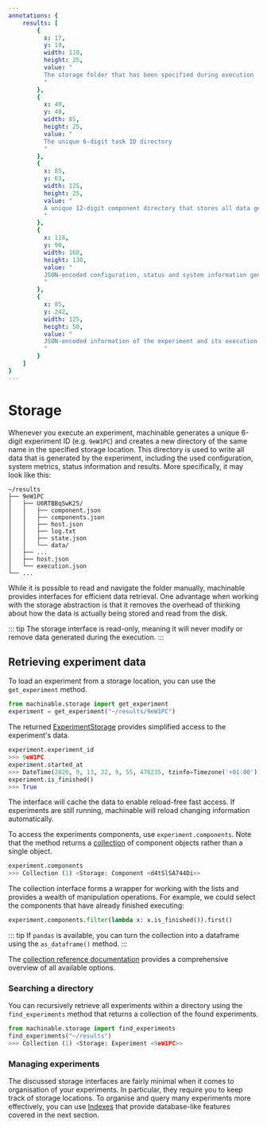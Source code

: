 ```yaml
---
annotations: {
    results: [
        {
          x: 17, 
          y: 19, 
          width: 110,
          height: 25, 
          value: "
          The storage folder that has been specified during execution
          "
        },
        {
          x: 49, 
          y: 40, 
          width: 85,
          height: 25, 
          value: "
          The unique 6-digit task ID directory
          "
        },
        {
          x: 85, 
          y: 63,
          width: 125,
          height: 25, 
          value: "
          A unique 12-digit component directory that stores all data generated by the execution of one of the experiment's component.
          "
        },
        {
          x: 118, 
          y: 90, 
          width: 160,
          height: 130, 
          value: "
          JSON-encoded configuration, status and system information generated during the execution of the components
          "
        },
        {
          x: 85, 
          y: 242, 
          width: 125,
          height: 50, 
          value: "
          JSON-encoded information of the experiment and its execution status
          "
        }
    ]
}
---
```


# Storage

Whenever you execute an experiment, machinable generates a unique 6-digit experiment ID (e.g. `9eW1PC`) and creates a new directory of the same name in the specified storage location. This directory is used to write all data that is generated by the experiment, including the used configuration, system metrics, status information and results. More specifically, it may look like this:

<Annotated name="results" :debug="false">

    ~/results
    ├── 9eW1PC
    │   ├── U6RTBBqSwK25/
    │   │   ├── component.json
    │   │   ├── components.json
    │   │   ├── host.json
    │   │   ├── log.txt
    │   │   ├── state.json
    │   │   └── data/
    │   ├── ... 
    │   ├── host.json
    │   └── execution.json
    └── ...

</Annotated>

While it is possible to read and navigate the folder manually, machinable provides interfaces for efficient data retrieval. 
One advantage when working with the storage abstraction is that it removes the overhead of thinking about how the data is actually being stored and read from the disk.

::: tip
The storage interface is read-only, meaning it will never modify or remove data generated during the execution.
:::

## Retrieving experiment data

To load an experiment from a storage location, you can use the `get_experiment` method.

```python
from machinable.storage import get_experiment
experiment = get_experiment("~/results/9eW1PC")
```

The returned [ExperimentStorage](../reference/storage.md#experimentstorage) provides simplified access to the experiment's data.

```python
experiment.experiment_id
>>> 9eW1PC
experiment.started_at
>>> DateTime(2020, 9, 13, 22, 9, 55, 470235, tzinfo=Timezone('+01:00'))
experiment.is_finished()
>>> True
```

The interface will cache the data to enable reload-free fast access. If experiments are still running, machinable will reload changing information automatically.

To access the experiments components, use `experiment.components`. Note that the method returns a [collection](../reference/storage.md#collection) of component objects rather than a single object. 

```python
experiment.components
>>> Collection (1) <Storage: Component <d4tSlSA744Di>>
```

The collection interface forms a wrapper for working with the lists and provides a wealth of manipulation operations. For example, we could select the components that have already finished executing: 

```python
experiment.components.filter(lambda x: x.is_finished()).first()
```

::: tip
If `pandas` is available, you can turn the collection into a dataframe using the `as_dataframe()` method.
:::

The [collection reference documentation](../reference/storage.md#collection) provides a comprehensive overview of all available options. 

### Searching a directory

You can recursively retrieve all experiments within a directory using the `find_experiments` method that returns a collection of the found experiments.

```python
from machinable.storage import find_experiments
find_experiments("~/results")
>>> Collection (1) <Storage: Experiment <9eW1PC>>
```

### Managing experiments

The discussed storage interfaces are fairly minimal when it comes to organisation of your experiments. In particular, they require you to keep track of storage locations. To organise and query many experiments more effectively, you can use [Indexes](./index.md) that provide database-like features covered in the next section.